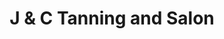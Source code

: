 ---
title: "J & C Tanning and Salon"
url: /summit-hill/j-und-c-tanning-and-salon/
shop: Kosmetik
---